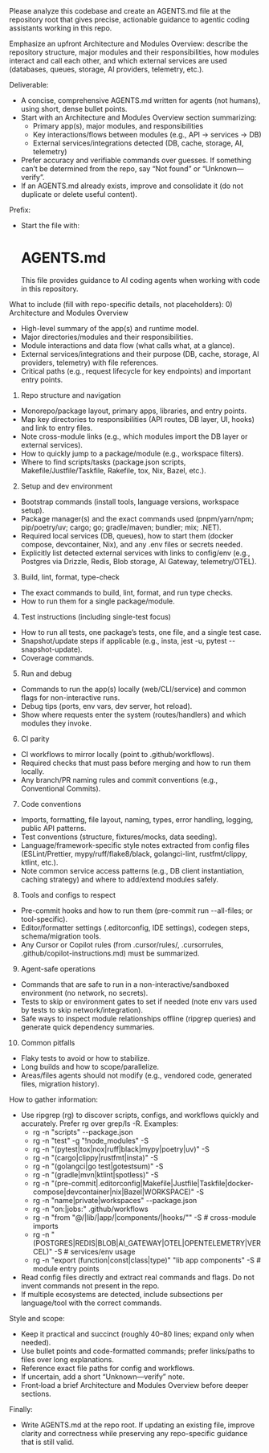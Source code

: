 <prompt>
Please analyze this codebase and create an AGENTS.md file at the repository root that gives precise, actionable guidance to agentic coding assistants working in this repo.

Emphasize an upfront Architecture and Modules Overview: describe the repository structure, major modules and their responsibilities, how modules interact and call each other, and which external services are used (databases, queues, storage, AI providers, telemetry, etc.).

Deliverable:
- A concise, comprehensive AGENTS.md written for agents (not humans), using short, dense bullet points.
- Start with an Architecture and Modules Overview section summarizing:
  - Primary app(s), major modules, and responsibilities
  - Key interactions/flows between modules (e.g., API -> services -> DB)
  - External services/integrations detected (DB, cache, storage, AI, telemetry)
- Prefer accuracy and verifiable commands over guesses. If something can’t be determined from the repo, say “Not found” or “Unknown—verify”.
- If an AGENTS.md already exists, improve and consolidate it (do not duplicate or delete useful content).

Prefix:
- Start the file with:
  # AGENTS.md
  This file provides guidance to AI coding agents when working with code in this repository.

What to include (fill with repo-specific details, not placeholders):
0) Architecture and Modules Overview
- High-level summary of the app(s) and runtime model.
- Major directories/modules and their responsibilities.
- Module interactions and data flow (what calls what, at a glance).
- External services/integrations and their purpose (DB, cache, storage, AI providers, telemetry) with file references.
- Critical paths (e.g., request lifecycle for key endpoints) and important entry points.

1) Repo structure and navigation
- Monorepo/package layout, primary apps, libraries, and entry points.
- Map key directories to responsibilities (API routes, DB layer, UI, hooks) and link to entry files.
- Note cross-module links (e.g., which modules import the DB layer or external services).
- How to quickly jump to a package/module (e.g., workspace filters).
- Where to find scripts/tasks (package.json scripts, Makefile/Justfile/Taskfile, Rakefile, tox, Nix, Bazel, etc.).

2) Setup and dev environment
- Bootstrap commands (install tools, language versions, workspace setup).
- Package manager(s) and the exact commands used (pnpm/yarn/npm; pip/poetry/uv; cargo; go; gradle/maven; bundler; mix; .NET).
- Required local services (DB, queues), how to start them (docker compose, devcontainer, Nix), and any .env files or secrets needed.
- Explicitly list detected external services with links to config/env (e.g., Postgres via Drizzle, Redis, Blob storage, AI Gateway, telemetry/OTEL).

3) Build, lint, format, type-check
- The exact commands to build, lint, format, and run type checks.
- How to run them for a single package/module.

4) Test instructions (including single-test focus)
- How to run all tests, one package’s tests, one file, and a single test case.
- Snapshot/update steps if applicable (e.g., insta, jest -u, pytest --snapshot-update).
- Coverage commands.

5) Run and debug
- Commands to run the app(s) locally (web/CLI/service) and common flags for non-interactive runs.
- Debug tips (ports, env vars, dev server, hot reload).
- Show where requests enter the system (routes/handlers) and which modules they invoke.

6) CI parity
- CI workflows to mirror locally (point to .github/workflows).
- Required checks that must pass before merging and how to run them locally.
- Any branch/PR naming rules and commit conventions (e.g., Conventional Commits).

7) Code conventions
- Imports, formatting, file layout, naming, types, error handling, logging, public API patterns.
- Test conventions (structure, fixtures/mocks, data seeding).
- Language/framework-specific style notes extracted from config files (ESLint/Prettier, mypy/ruff/flake8/black, golangci-lint, rustfmt/clippy, ktlint, etc.).
- Note common service access patterns (e.g., DB client instantiation, caching strategy) and where to add/extend modules safely.

8) Tools and configs to respect
- Pre-commit hooks and how to run them (pre-commit run --all-files; or tool-specific).
- Editor/formatter settings (.editorconfig, IDE settings), codegen steps, schema/migration tools.
- Any Cursor or Copilot rules (from .cursor/rules/, .cursorrules, .github/copilot-instructions.md) must be summarized.

9) Agent-safe operations
- Commands that are safe to run in a non-interactive/sandboxed environment (no network, no secrets).
- Tests to skip or environment gates to set if needed (note env vars used by tests to skip network/integration).
- Safe ways to inspect module relationships offline (ripgrep queries) and generate quick dependency summaries.

10) Common pitfalls
- Flaky tests to avoid or how to stabilize.
- Long builds and how to scope/parallelize.
- Areas/files agents should not modify (e.g., vendored code, generated files, migration history).

How to gather information:
- Use ripgrep (rg) to discover scripts, configs, and workflows quickly and accurately. Prefer rg over grep/ls -R.
  Examples:
  - rg -n "scripts" --package.json
  - rg -n "test" -g "!node_modules" -S
  - rg -n "(pytest|tox|nox|ruff|black|mypy|poetry|uv)" -S
  - rg -n "(cargo|clippy|rustfmt|insta)" -S
  - rg -n "(golangci|go test|gotestsum)" -S
  - rg -n "(gradle|mvn|ktlint|spotless)" -S
  - rg -n "(pre-commit|.editorconfig|Makefile|Justfile|Taskfile|docker-compose|devcontainer|nix|Bazel|WORKSPACE)" -S
  - rg -n "name|private|workspaces" --package.json
  - rg -n "on:|jobs:" .github/workflows
  - rg -n "from \"@/|lib/|app/|components/|hooks/\"" -S   # cross-module imports
  - rg -n "(POSTGRES|REDIS|BLOB|AI_GATEWAY|OTEL|OPENTELEMETRY|VERCEL)" -S   # services/env usage
  - rg -n "export (function|const|class|type)" "lib app components" -S       # module entry points
- Read config files directly and extract real commands and flags. Do not invent commands not present in the repo.
- If multiple ecosystems are detected, include subsections per language/tool with the correct commands.

Style and scope:
- Keep it practical and succinct (roughly 40–80 lines; expand only when needed).
- Use bullet points and code-formatted commands; prefer links/paths to files over long explanations.
- Reference exact file paths for config and workflows.
- If uncertain, add a short “Unknown—verify” note.
- Front‑load a brief Architecture and Modules Overview before deeper sections.

Finally:
- Write AGENTS.md at the repo root. If updating an existing file, improve clarity and correctness while preserving any repo-specific guidance that is still valid.
</prompt>
